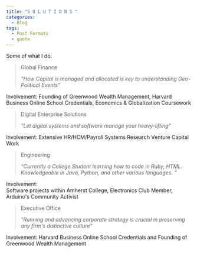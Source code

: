 ```yaml
---
title: "S O L U T I O N S "
categories:
  - Blog 
tags:
  - Post Formats 
  - quote
---
```


Some of what I do.  



> Global Finance
>
> <cite> “How Capital is managed and allocated is key to understanding Geo-Political Events”  

Involvement: 
Founding of Greenwood Wealth Management, Harvard Business Online School Credentials, Economics & Globalization Coursework


> Digital Enterprise Solutions
>
> <cite> “Let digital systems and software manage your heavy-lifting” 

Involvement: 
Extensive HR/HCM/Payroll Systems Research Venture Capital Work  



> Engineering
>
> <cite> “Currently a College Student learning how to code in Ruby, HTML. Knowledgeable in Java, Python, and other various languages. ” 

Involvement:  
Software projects within Amherst College, Electronics Club Member, Arduino's Community Activist



 
>  Executive Office 
>
> <cite> "Running and advancing corporate strategy is crucial in preserving any firm's distinctive culture"

Involvement: 
Harvard Business Online School Credentials and Founding of Greenwood Wealth Management 
